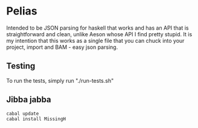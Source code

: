 # Pelias

Intended to be JSON parsing for haskell that works and has an API that is straightforward and clean, unlike Aeson whose API I find pretty stupid.
It is my intention that this works as a single file that you can chuck into your project, import and BAM - easy json parsing.

## Testing

To run the tests, simply run "./run-tests.sh"

## Jibba jabba

```
cabal update
cabal install MissingH
```
